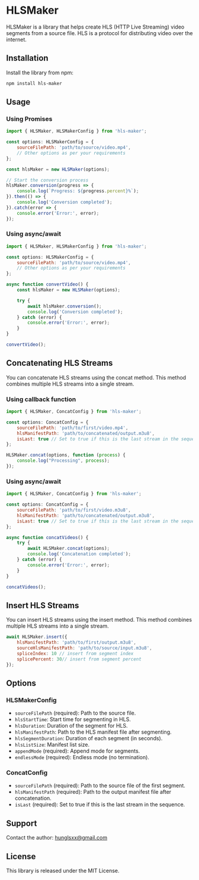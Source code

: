 # HLSMaker

HLSMaker is a library that helps create HLS (HTTP Live Streaming) video segments from a source file. HLS is a protocol for distributing video over the internet.

## Installation

Install the library from npm:

```bash
npm install hls-maker
```

## Usage
### Using Promises
```javascript
import { HLSMaker, HLSMakerConfig } from 'hls-maker';

const options: HLSMakerConfig = {
    sourceFilePath: 'path/to/source/video.mp4',
    // Other options as per your requirements
};

const hlsMaker = new HLSMaker(options);

// Start the conversion process
hlsMaker.conversion(progress => {
    console.log(`Progress: ${progress.percent}%`);
}).then(() => {
    console.log('Conversion completed');
}).catch(error => {
    console.error('Error:', error);
});
```
### Using async/await
```javascript
import { HLSMaker, HLSMakerConfig } from 'hls-maker';

const options: HLSMakerConfig = {
    sourceFilePath: 'path/to/source/video.mp4',
    // Other options as per your requirements
};

async function convertVideo() {
    const hlsMaker = new HLSMaker(options);

    try {
        await hlsMaker.conversion();
        console.log('Conversion completed');
    } catch (error) {
        console.error('Error:', error);
    }
}

convertVideo();
```

## Concatenating HLS Streams
You can concatenate HLS streams using the concat method. This method combines multiple HLS streams into a single stream.
### Using callback function
```javascript
import { HLSMaker, ConcatConfig } from 'hls-maker';

const options: ConcatConfig = {
    sourceFilePath: 'path/to/first/video.mp4',
    hlsManifestPath: 'path/to/concatenated/output.m3u8',
    isLast: true // Set to true if this is the last stream in the sequence
};

HLSMaker.concat(options, function (process) {
    console.log("Processing", process);
});
```
### Using async/await
```javascript
import { HLSMaker, ConcatConfig } from 'hls-maker';

const options: ConcatConfig = {
    sourceFilePath: 'path/to/first/video.m3u8',
    hlsManifestPath: 'path/to/concatenated/output.m3u8',
    isLast: true // Set to true if this is the last stream in the sequence
};

async function concatVideos() {
    try {
        await HLSMaker.concat(options);
        console.log('Concatenation completed');
    } catch (error) {
        console.error('Error:', error);
    }
}

concatVideos();
```

## Insert HLS Streams
You can insert HLS streams using the insert method. This method combines multiple HLS streams into a single stream.

```javascript
await HLSMaker.insert({
    hlsManifestPath: 'path/to/first/output.m3u8',
    sourceHlsManifestPath: 'path/to/source/input.m3u8',
    spliceIndex: 10 // insert from segment index
    splicePercent: 30// insert from segment percent
});
```

## Options
### HLSMakerConfig
- ```sourceFilePath``` (required): Path to the source file.
- ```hlsStartTime```: Start time for segmenting in HLS.
- ```hlsDuration```: Duration of the segment for HLS.
- ```hlsManifestPath```: Path to the HLS manifest file after segmenting.
- ```hlsSegmentDuration```: Duration of each segment (in seconds).
- ```hlsListSize```: Manifest list size.
- ```appendMode``` (required): Append mode for segments.
- ```endlessMode``` (required): Endless mode (no termination).
### ConcatConfig
- ```sourceFilePath``` (required): Path to the source file of the first segment.
- ```hlsManifestPath``` (required): Path to the output manifest file after concatenation.
- ```isLast``` (required): Set to true if this is the last stream in the sequence.

## Support

Contact the author: hunglsxx@gmail.com

## License
This library is released under the MIT License.
